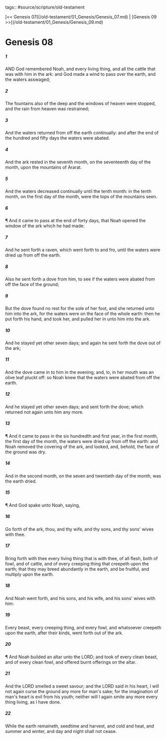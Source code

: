 tags:: #source/scripture/old-testament

[<< Genesis 07[(/old-testament/01_Genesis/Genesis_07.md) | [Genesis 09 >>[(/old-testament/01_Genesis/Genesis_09.md)

# Genesis 08

##### 1

AND God remembered Noah, and every living thing, and all the cattle that was with him in the ark: and God made a wind to pass over the earth, and the waters asswaged;

##### 2

The fountains also of the deep and the windows of heaven were stopped, and the rain from heaven was restrained;

##### 3

And the waters returned from off the earth continually: and after the end of the hundred and fifty days the waters were abated.

##### 4

And the ark rested in the seventh month, on the seventeenth day of the month, upon the mountains of Ararat.

##### 5

And the waters decreased continually until the tenth month: in the tenth month, on the first day of the month, were the tops of the mountains seen.

##### 6

¶ And it came to pass at the end of forty days, that Noah opened the window of the ark which he had made:

##### 7

And he sent forth a raven, which went forth to and fro, until the waters were dried up from off the earth.

##### 8

Also he sent forth a dove from him, to see if the waters were abated from off the face of the ground;

##### 9

But the dove found no rest for the sole of her foot, and she returned unto him into the ark, for the waters were on the face of the whole earth: then he put forth his hand, and took her, and pulled her in unto him into the ark.

##### 10

And he stayed yet other seven days; and again he sent forth the dove out of the ark;

##### 11

And the dove came in to him in the evening; and, lo, in her mouth was an olive leaf pluckt off: so Noah knew that the waters were abated from off the earth.

##### 12

And he stayed yet other seven days; and sent forth the dove; which returned not again unto him any more.

##### 13

¶ And it came to pass in the six hundredth and first year, in the first month, the first day of the month, the waters were dried up from off the earth: and Noah removed the covering of the ark, and looked, and, behold, the face of the ground was dry.

##### 14

And in the second month, on the seven and twentieth day of the month, was the earth dried.

##### 15

¶ And God spake unto Noah, saying,

##### 16

Go forth of the ark, thou, and thy wife, and thy sons, and thy sons' wives with thee.

##### 17

Bring forth with thee every living thing that is with thee, of all flesh, both of fowl, and of cattle, and of every creeping thing that creepeth upon the earth; that they may breed abundantly in the earth, and be fruitful, and multiply upon the earth.

##### 18

And Noah went forth, and his sons, and his wife, and his sons' wives with him:

##### 19

Every beast, every creeping thing, and every fowl, and whatsoever creepeth upon the earth, after their kinds, went forth out of the ark.

##### 20

¶ And Noah builded an altar unto the LORD; and took of every clean beast, and of every clean fowl, and offered burnt offerings on the altar.

##### 21

And the LORD smelled a sweet savour; and the LORD said in his heart, I will not again curse the ground any more for man's sake; for the imagination of man's heart is evil from his youth; neither will I again smite any more every thing living, as I have done.

##### 22

While the earth remaineth, seedtime and harvest, and cold and heat, and summer and winter, and day and night shall not cease.

